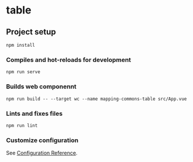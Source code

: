 # table

## Project setup
```
npm install
```

### Compiles and hot-reloads for development
```
npm run serve
```

### Builds web componennt
```
npm run build -- --target wc --name mapping-commons-table src/App.vue
```

### Lints and fixes files
```
npm run lint
```

### Customize configuration
See [Configuration Reference](https://cli.vuejs.org/config/).
